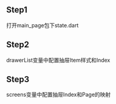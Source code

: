 ## Step1

打开main_page包下state.dart

## Step2

drawerList变量中配置抽屉Item样式和Index

## Step3

screens变量中配置抽屉Index和Page的映射

